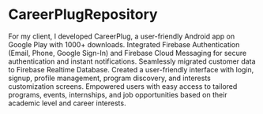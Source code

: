 # CareerPlugRepository
For my client, I developed CareerPlug, a user-friendly Android app on Google Play with 1000+ downloads. Integrated Firebase Authentication (Email, Phone, Google Sign-In) and Firebase Cloud Messaging for secure authentication and instant notifications. Seamlessly migrated customer data to Firebase Realtime Database. Created a user-friendly interface with login, signup, profile management, program discovery, and interests customization screens. Empowered users with easy access to tailored programs, events, internships, and job opportunities based on their academic level and career interests.
